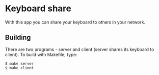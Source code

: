 # Keyboard share
With this app you can share your keyboard to others in your network.

## Building
There are two programs - server and client (server shares its keyboard to client).
To build with Makefile, type:

	$ make server
	$ make client
